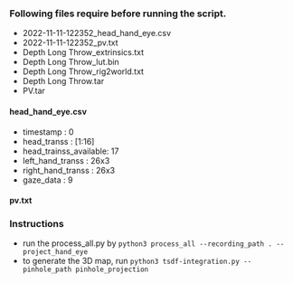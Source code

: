 ### Following files require before running the script.
- 2022-11-11-122352_head_hand_eye.csv
- 2022-11-11-122352_pv.txt
- Depth Long Throw_extrinsics.txt
- Depth Long Throw_lut.bin
- Depth Long Throw_rig2world.txt
- Depth Long Throw.tar
- PV.tar
#### head_hand_eye.csv
- timestamp : 0
- head_transs : [1:16]
- head_trainss_available: 17
- left_hand_transs : 26x3 
- right_hand_transs : 26x3
- gaze_data : 9
#### pv.txt
### Instructions
- run the process_all.py by `python3 process_all --recording_path . --project_hand_eye`
- to generate the 3D map, run `python3 tsdf-integration.py --pinhole_path pinhole_projection`